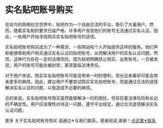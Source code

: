 # 实名贴吧账号购买

在如今的网络社交世界中，贴吧作为一个自由交流的平台，吸引了大量用户。然而，随着实名制的要求日益严格，许多用户发现他们的账号无法通过实名认证。因此，一些用户开始寻找购买实名贴吧账号的途径。

实名贴吧账号购买成为了一种需求，一些网站和个人开始提供这样的服务。他们声称能够帮助用户购买通过实名认证的贴吧账号，从而解决用户的实名认证问题。然而，这种行为存在一定的法律风险，因为贴吧明确禁止购买、出售账号。一旦被发现，用户的账号可能会被封禁，甚至面临法律责任。

对于用户来说，购买实名贴吧账号可能会带来一时的便利，但长远来看却可能会带来更多的麻烦。因此，建议用户不要尝试购买实名贴吧账号，而是通过合法的途径解决实名认证的问题，以免造成不必要的麻烦。

总的来说，实名贴吧账号购买虽然能够解决一时的困扰，但存在着法律风险和长远的不确定性。用户应该理性对待这一问题，遵守平台规定，通过合法途径解决实名认证问题。

更多 关于实名贴吧账号购买 请通过✈与我们联系，感谢阅读,谢谢！[点这里✈联系](https://abc.k02.cc)